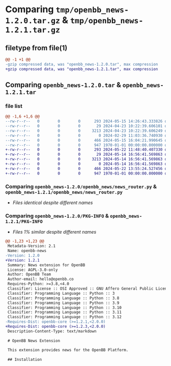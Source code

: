 # Comparing `tmp/openbb_news-1.2.0.tar.gz` & `tmp/openbb_news-1.2.1.tar.gz`

## filetype from file(1)

```diff
@@ -1 +1 @@
-gzip compressed data, was "openbb_news-1.2.0.tar", max compression
+gzip compressed data, was "openbb_news-1.2.1.tar", max compression
```

## Comparing `openbb_news-1.2.0.tar` & `openbb_news-1.2.1.tar`

### file list

```diff
@@ -1,6 +1,6 @@
--rw-r--r--   0        0        0      293 2024-05-15 14:26:43.333826 openbb_news-1.2.0/README.md
--rw-r--r--   0        0        0       29 2024-04-23 10:22:39.606101 openbb_news-1.2.0/openbb_news/__init__.py
--rw-r--r--   0        0        0     3213 2024-04-23 10:22:39.606249 openbb_news-1.2.0/openbb_news/news_router.py
--rw-r--r--   0        0        0        0 2024-02-29 11:03:36.740930 openbb_news-1.2.0/openbb_news/py.typed
--rw-r--r--   0        0        0      466 2024-05-15 16:04:21.990645 openbb_news-1.2.0/pyproject.toml
--rw-r--r--   0        0        0      947 1970-01-01 00:00:00.000000 openbb_news-1.2.0/PKG-INFO
+-rw-r--r--   0        0        0      293 2024-05-22 11:48:40.407330 openbb_news-1.2.1/README.md
+-rw-r--r--   0        0        0       29 2024-05-14 16:56:41.569863 openbb_news-1.2.1/openbb_news/__init__.py
+-rw-r--r--   0        0        0     3213 2024-05-14 16:56:41.569863 openbb_news-1.2.1/openbb_news/news_router.py
+-rw-r--r--   0        0        0        0 2024-05-14 16:56:41.569863 openbb_news-1.2.1/openbb_news/py.typed
+-rw-r--r--   0        0        0      466 2024-05-22 13:55:24.527456 openbb_news-1.2.1/pyproject.toml
+-rw-r--r--   0        0        0      947 1970-01-01 00:00:00.000000 openbb_news-1.2.1/PKG-INFO
```

### Comparing `openbb_news-1.2.0/openbb_news/news_router.py` & `openbb_news-1.2.1/openbb_news/news_router.py`

 * *Files identical despite different names*

### Comparing `openbb_news-1.2.0/PKG-INFO` & `openbb_news-1.2.1/PKG-INFO`

 * *Files 1% similar despite different names*

```diff
@@ -1,23 +1,23 @@
 Metadata-Version: 2.1
 Name: openbb-news
-Version: 1.2.0
+Version: 1.2.1
 Summary: News extension for OpenBB
 License: AGPL-3.0-only
 Author: OpenBB Team
 Author-email: hello@openbb.co
 Requires-Python: >=3.8,<4.0
 Classifier: License :: OSI Approved :: GNU Affero General Public License v3
 Classifier: Programming Language :: Python :: 3
 Classifier: Programming Language :: Python :: 3.8
 Classifier: Programming Language :: Python :: 3.9
 Classifier: Programming Language :: Python :: 3.10
 Classifier: Programming Language :: Python :: 3.11
 Classifier: Programming Language :: Python :: 3.12
-Requires-Dist: openbb-core (>=1.2.1,<2.0.0)
+Requires-Dist: openbb-core (>=1.2.3,<2.0.0)
 Description-Content-Type: text/markdown
 
 # OpenBB News Extension
 
 This extension provides news for the OpenBB Platform.
 
 ## Installation
```

